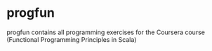 progfun
=======

progfun contains all programming exercises for the Coursera course (Functional Programming Principles in Scala)
